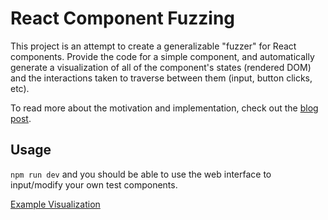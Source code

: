 # React Component Fuzzing

This project is an attempt to create a generalizable "fuzzer" for React components. Provide the code for a simple component, and automatically generate a visualization of all of the component's states (rendered DOM) and the interactions taken to traverse between them (input, button clicks, etc).

To read more about the motivation and implementation, check out the [blog post](https://trevo.rs/gui-fuzzer).

## Usage

`npm run dev` and you should be able to use the web interface to input/modify your own test components.

[Example Visualization](/full-page.png)